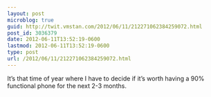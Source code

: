 ```yaml
---
layout: post
microblog: true
guid: http://twit.vmstan.com/2012/06/11/212271062384259072.html
post_id: 3036379
date: 2012-06-11T13:52:19-0600
lastmod: 2012-06-11T13:52:19-0600
type: post
url: /2012/06/11/212271062384259072.html
---
```

It’s that time of year where I have to decide if it’s worth having a 90% functional phone for the next 2-3 months.
